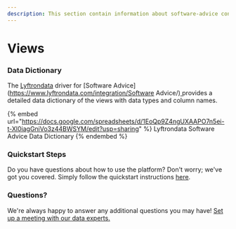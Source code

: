 ```yaml
---
description: This section contain information about software-advice connector views information
---
```


# Views

### Data Dictionary

The [Lyftrondata](https://www.lyftrondata.com/) driver for [Software Advice](https://www.lyftrondata.com/integration/Software Advice/)[ ](https://www.lyftrondata.com/integration/software-advice/)provides a detailed data dictionary of the views with data types and column names.

{% embed url="https://docs.google.com/spreadsheets/d/1EoQp9Z4ngUXAAPO7n5ei-t-Xl0iagGniVo3z44BWSYM/edit?usp=sharing" %}
Lyftrondata Software Advice Data Dictionary
{% endembed %}

### Quickstart Steps

Do you have questions about how to use the platform? Don't worry; we've got you covered. Simply follow the quickstart instructions [here](../../../../quickstart-steps.md).

### Questions? <a href="#questions" id="questions"></a>

We're always happy to answer any additional questions you may have! [Set up a meeting with our data experts.](https://www.lyftrondata.com/book-a-meeting/)


